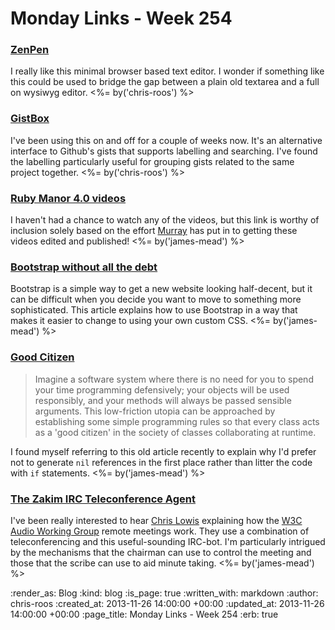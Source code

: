 Monday Links - Week 254
==================

### [ZenPen](http://www.zenpen.io/)

I really like this minimal browser based text editor. I wonder if something like this could be used to bridge the gap between a plain old textarea and a full on wysiwyg editor. <%= by('chris-roos') %>


### [GistBox](http://www.gistboxapp.com/)

I've been using this on and off for a couple of weeks now. It's an alternative interface to Github's gists that supports labelling and searching. I've found the labelling particularly useful for grouping gists related to the same project together. <%= by('chris-roos') %>


### [Ruby Manor 4.0 videos](https://vimeo.com/album/2596602)

I haven't had a chance to watch any of the videos, but this link is worthy of inclusion solely based on the effort [Murray](https://twitter.com/hlame) has put in to getting these videos edited and published! <%= by('james-mead') %>


### [Bootstrap without all the debt](https://coderwall.com/p/wixovg)

Bootstrap is a simple way to get a new website looking half-decent, but it can be difficult when you decide you want to move to something more sophisticated. This article explains how to use Bootstrap in a way that makes it easier to change to using your own custom CSS. <%= by('james-mead') %>


### [Good Citizen](http://docs.codehaus.org/display/PICO/Good+Citizen)

> Imagine a software system where there is no need for you to spend your time programming defensively; your objects will be used responsibly, and your methods will always be passed sensible arguments. This low-friction utopia can be approached by establishing some simple programming rules so that every class acts as a 'good citizen' in the society of classes collaborating at runtime.

I found myself referring to this old article recently to explain why I'd prefer not to generate `nil` references in the first place rather than litter the code with `if` statements. <%= by('james-mead') %>


### [The Zakim IRC Teleconference Agent](http://www.w3.org/2001/12/zakim-irc-bot)

I've been really interested to hear [Chris Lowis](https://twitter.com/chrislowis) explaining how the [W3C Audio Working Group](http://www.w3.org/2011/audio/) remote meetings work. They use a combination of teleconferencing and this useful-sounding IRC-bot. I'm particularly intrigued by the mechanisms that the chairman can use to control the meeting and those that the scribe can use to aid minute taking. <%= by('james-mead') %>


:render_as: Blog
:kind: blog
:is_page: true
:written_with: markdown
:author: chris-roos
:created_at: 2013-11-26 14:00:00 +00:00
:updated_at: 2013-11-26 14:00:00 +00:00
:page_title: Monday Links - Week 254
:erb: true
